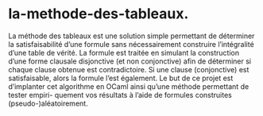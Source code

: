 # la-methode-des-tableaux.

La méthode des tableaux est une solution simple permettant de déterminer la satisfaisabilité d’une formule sans nécessairement construire l’intégralité 
d’une table de vérité. La formule est traitée en simulant la construction d’une forme clausale disjonctive (et non conjonctive) 
afin de déterminer si chaque clause obtenue est contradictoire. Si une clause (conjonctive) est satisfaisable, alors la formule l’est également. 
Le but de ce projet est d’implanter cet algorithme en OCaml ainsi qu’une méthode permettant de tester empiri- quement vos résultats à l’aide de formules construites (pseudo-)aléatoirement.
